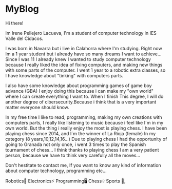 # MyBlog
Hi there!

Im Irene Pellejero Lacueva, I'm a student of computer technology in IES Valle del Cidacos.


I was born in Navarra but i live in Calahorra where I'm studying. Right now Im a 1 year student but i already have so many dreams I want to achieve... Since I was 11 I already knew I wanted to study computer technology because I really liked the idea of fixing computers, and making new things with some parts of the computer. I went 1 year to a robotic extra classes, so I have knowledge about "tinking" with computers parts.


 I also have some knowledge about programming games of game boy advance (GBA) I enjoy doing this because i can make my "own world" where I can create everything I want to. When I finish This degree, I will do another degree of cibersecurity.Because i think that is a very important matter everyone should know.
 

In my free time I like to read, programming, making my own creations with computers parts, I really like listening to music because i feel like I´m in my own world. But the thing i really enjoy the most is playing chess. I have been playing chess since 2014, and I´m the winner of La Rioja (female) In my category (8 years,10,12,14,16...) Due to playing chess I had the opportunity of going to Granada not only once, i went 3 times to play the Spanish tournament of chess... I think thanks to playing chess I am a very 
patient person, because we have to think very carefully all the moves...


Don't hestitate to contact me, If you want to know any kind of information about computer technology, programming etc...


Robotics🤖 Electronics⚡️ Programming🖥️ Chess💡 Sports 🥾,
